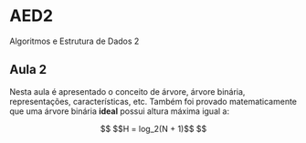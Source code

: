 # AED2
Algoritmos e Estrutura de Dados 2

## Aula 2

Nesta aula é apresentado o conceito de árvore, árvore binária, representações, características, etc.
Também foi provado matematicamente que uma árvore binária **ideal** possui altura máxima igual a:

```math #yourmathlabel

$$H = log_2(N + 1)$$

```

